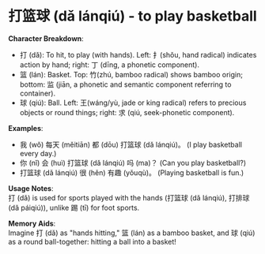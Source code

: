# **打篮球 (dǎ lánqiú) - to play basketball**

**Character Breakdown**:  
- 打 (dǎ): To hit, to play (with hands). Left: 扌(shǒu, hand radical) indicates action by hand; right: 丁 (dīng, a phonetic component).  
- 篮 (lán): Basket. Top: 竹(zhú, bamboo radical) shows bamboo origin; bottom: 监 (jiān, a phonetic and semantic component referring to container).  
- 球 (qiú): Ball. Left: 王(wáng/yù, jade or king radical) refers to precious objects or round things; right: 求 (qiú, seek-phonetic component).

**Examples**:  
- 我 (wǒ) 每天 (měitiān) 都 (dōu) 打篮球 (dǎ lánqiú)。 (I play basketball every day.)  
- 你 (nǐ) 会 (huì) 打篮球 (dǎ lánqiú) 吗 (ma)？ (Can you play basketball?)  
- 打篮球 (dǎ lánqiú) 很 (hěn) 有趣 (yǒuqù)。 (Playing basketball is fun.)

**Usage Notes**:  
打 (dǎ) is used for sports played with the hands (打篮球 (dǎ lánqiú), 打排球 (dǎ páiqiú)), unlike 踢 (tī) for foot sports.

**Memory Aids**:  
Imagine 打 (dǎ) as "hands hitting," 篮 (lán) as a bamboo basket, and 球 (qiú) as a round ball-together: hitting a ball into a basket!